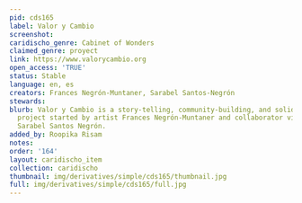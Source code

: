 ```yaml
---
pid: cds165
label: Valor y Cambio
screenshot: 
caridischo_genre: Cabinet of Wonders
claimed_genre: proyect
link: https://www.valorycambio.org
open_access: 'TRUE'
status: Stable
language: en, es
creators: Frances Negrón-Muntaner, Sarabel Santos-Negrón
stewards: 
blurb: Valor y Cambio is a story-telling, community-building, and solidarity economy
  project started by artist Frances Negrón-Muntaner and collaborator visual artist
  Sarabel Santos Negrón.
added_by: Roopika Risam
notes: 
order: '164'
layout: caridischo_item
collection: caridischo
thumbnail: img/derivatives/simple/cds165/thumbnail.jpg
full: img/derivatives/simple/cds165/full.jpg
---
```

